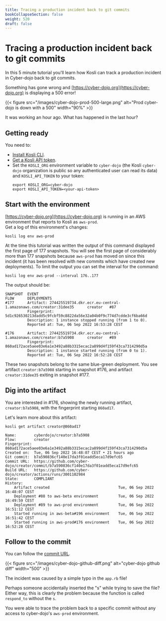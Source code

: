 ```yaml
---
title: Tracing a production incident back to git commits
bookCollapseSection: false
weight: 520
draft: false
---
```


<!-- Add Easter-eggs comments? -->

# Tracing a production incident back to git commits

In this 5 minute tutorial you'll learn how Kosli can track a production incident in Cyber-dojo back to git commits.

Something has gone wrong and [https://cyber-dojo.org](https://cyber-dojo.org) is displaying a 500 error!


{{< figure src="/images/cyber-dojo-prod-500-large.png" alt="Prod cyber-dojo is down with a 500" width="90%" >}}

It was working an hour ago. What has happened in the last hour?

## Getting ready

You need to:
* [Install Kosli CLI](/getting_started/install/).
* [Get a Kosli API token](/getting_started/service-accounts/).
* Set the `KOSLI_ORG` environment variable to `cyber-dojo` (the Kosli `cyber-dojo` organization is public so any authenticated user can read its data) and `KOSLI_API_TOKEN` to your token:
  ```shell {.command}
  export KOSLI_ORG=cyber-dojo
  export KOSLI_API_TOKEN=<your-api-token>
  ```

## Start with the environment

[https://cyber-dojo.org](https://cyber-dojo.org) is running in an AWS environment
that reports to Kosli as `aws-prod`.  
Get a log of this environment's changes:

```shell {.command}
kosli log env aws-prod
```

At the time this tutorial was written the output of this command
displayed the first page of 177 snapshots. 
You will see the first page of considerably more than 177 snapshots because 
`aws-prod` has moved on since this incident (it has been resolved with new 
commits which have created new deployments). 
To limit the output you can set the interval for the command:

```shell {.command}
kosli log env aws-prod --interval 176..177
```

The output should be:

```plaintext {.light-console}
SNAPSHOT  EVENT                                                                          FLOW      DEPLOYMENTS
#177      Artifact: 274425519734.dkr.ecr.eu-central-1.amazonaws.com/creator:31dee35      creator   #87 
          Fingerprint: 5d1c926530213dadd5c9fcbf59c8822da56e32a04b0f9c774d7cdde3cf6ba66d             
          Description: 1 instance stopped running (from 1 to 0).                               
          Reported at: Tue, 06 Sep 2022 16:53:28 CEST                                          
                                                                                               
#176      Artifact: 274425519734.dkr.ecr.eu-central-1.amazonaws.com/creator:b7a5908      creator   #89 
          Fingerprint: 860ad172ace5aee03e6a1e3492a88b3315ecac2a899d4f159f43ca7314290d5a             
          Description: 1 instance started running (from 0 to 1).                               
          Reported at: Tue, 06 Sep 2022 16:52:28 CEST
```

These two snapshots belong to the same blue-green deployment.
You see artifact `creator:b7a5908` starting in snapshot #176, and artifact
`creator:31dee35` exiting in snapshot #177.

## Dig into the artifact

You are interested in #176, showing the newly running artifact, `creator:b7a5908`,
with the fingerprint starting `860ad17`.

Let's learn more about this artifact:

```shell {.command}
kosli get artifact creator@860ad17
```

```plaintext {.light-console}
Name:        cyberdojo/creator:b7a5908
Flow:        creator
Fingerprint: 860ad172ace5aee03e6a1e3492a88b3315ecac2a899d4f159f43ca7314290d5a
Created on:  Tue, 06 Sep 2022 16:48:07 CEST • 21 hours ago
Git commit:  b7a590836cf140e17da3f01eadd5eca17d9efc65
Commit URL:  https://github.com/cyber-dojo/creator/commit/b7a590836cf140e17da3f01eadd5eca17d9efc65
Build URL:   https://github.com/cyber-dojo/creator/actions/runs/3001102984
State:       COMPLIANT
History:  
    Artifact created                               Tue, 06 Sep 2022 16:48:07 CEST
    Deployment #88 to aws-beta environment         Tue, 06 Sep 2022 16:49:59 CEST
    Deployment #89 to aws-prod environment         Tue, 06 Sep 2022 16:51:12 CEST
    Started running in aws-beta#196 environment    Tue, 06 Sep 2022 16:51:42 CEST
    Started running in aws-prod#176 environment    Tue, 06 Sep 2022 16:52:28 CEST
```

## Follow to the commit

You can follow the [commit URL](https://github.com/cyber-dojo/creator/commit/b7a590836cf140e17da3f01eadd5eca17d9efc65).

{{< figure src="/images/cyber-dojo-github-diff.png" alt="cyber-dojo github diff" width="500" >}}

The incident was caused by a simple typo in the `app.rb` file!

Perhaps someone accidentally inserted the "s" while trying to save the file?
Either way, this is clearly the problem because the function is called `respond_to` without the `s`.

You were able to trace the problem back to a specific commit without any access to cyber-dojo's `aws-prod` environment.

<!-- 
This we would like to show the users:
- Kosli gives developers without access to production environment information about what is running.
- Detect that a new "bit-coin miner" is running in your environment. Rogue artifact detection.
- Kosli can show that a deployment is reported, but artifact didn't start. Find this in artifact view.
- Kosli can show that an artifact started, but no deployment was reported for it.
- Detect an artifact that is missing evidence is running in an environment
- Do we want to mention the whole env being compliant?
- Commit makes the server stop working. Use kosli env diff to find out what artifact changed.
It would be good if we had two versions of env where there are several artifacts that change.
(with easter egg)

(- Find out when/where a given commit is running.)

- See what software is/was running where which is useful in debugging.
  I detect from the web page that there is something wrong with 'saver'. I then want to know
  which version of 'saver' is running now. I want to know what git commit is running.
- List which version of 'saver' is running across all environments.

- We see that beta.cyberdojo.org is not working as expected, but prod is still OK. We do a kosli env diff and
  kosli env log to find out what services has changed.

- Change of K8S infrastructure broke both cyber dojo environments. The fix was to manually change 3 of the
  services on prod. Beta was not fixed and was down for a long period. We might not be able to detect this.

Problems:
- Not every commit generates an artifact. If you only build after 10 commits then 9 will not
be visible.

Things we can do later:
- Find which artifact this "unknown commit" is part of. So we need the git history.
- Kosli can show that an older deployment is running than that is declared. roll-back

 -->